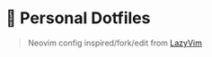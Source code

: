 # 🍚 Personal Dotfiles

> Neovim config inspired/fork/edit from [LazyVim](https://github.com/LazyVim/LazyVim)
